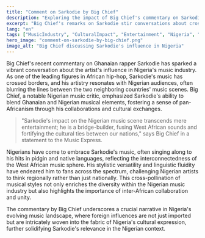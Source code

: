 ```yaml
---
title: "Comment on Sarkodie by Big Chief"
description: "Exploring the impact of Big Chief's commentary on Sarkodie's influence in Nigeria's music scene."
excerpt: "Big Chief's remarks on Sarkodie stir conversations about cross-cultural impact."
lang: "en"
tags: ["MusicIndustry", "CulturalImpact", "Entertainment", "Nigeria", "Sarkodie"]
hero_image: "comment-on-sarkodie-by-big-chief.png"
image_alt: "Big Chief discussing Sarkodie's influence in Nigeria"
---
```


Big Chief's recent commentary on Ghanaian rapper Sarkodie has sparked a vibrant conversation about the artist's influence in Nigeria's music industry. As one of the leading figures in African hip-hop, Sarkodie's music has crossed borders, and his artistry resonates with Nigerian audiences, often blurring the lines between the two neighboring countries' music scenes. Big Chief, a notable Nigerian music critic, emphasized Sarkodie's ability to blend Ghanaian and Nigerian musical elements, fostering a sense of pan-Africanism through his collaborations and cultural exchanges.

> "Sarkodie's impact on the Nigerian music scene transcends mere entertainment; he is a bridge-builder, fusing West African sounds and fortifying the cultural ties between our nations," says Big Chief in a statement to the Music Express.

Nigerians have come to embrace Sarkodie's music, often singing along to his hits in pidgin and native languages, reflecting the interconnectedness of the West African music sphere. His stylistic versatility and linguistic fluidity have endeared him to fans across the spectrum, challenging Nigerian artists to think regionally rather than just nationally. This cross-pollination of musical styles not only enriches the diversity within the Nigerian music industry but also highlights the importance of inter-African collaboration and unity.

The commentary by Big Chief underscores a crucial narrative in Nigeria's evolving music landscape, where foreign influences are not just imported but are intricately woven into the fabric of Nigeria's cultural expression, further solidifying Sarkodie's relevance in the Nigerian context.